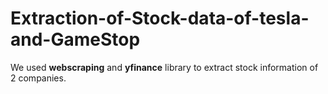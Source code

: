 # Extraction-of-Stock-data-of-tesla-and-GameStop
We used **webscraping** and **yfinance** library to extract stock information of 2 companies.
